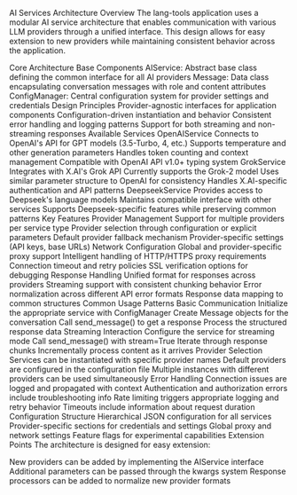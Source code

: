 AI Services Architecture
Overview
The lang-tools application uses a modular AI service architecture that enables communication with various LLM providers through a unified interface. This design allows for easy extension to new providers while maintaining consistent behavior across the application.

Core Architecture
Base Components
AIService: Abstract base class defining the common interface for all AI providers
Message: Data class encapsulating conversation messages with role and content attributes
ConfigManager: Central configuration system for provider settings and credentials
Design Principles
Provider-agnostic interfaces for application components
Configuration-driven instantiation and behavior
Consistent error handling and logging patterns
Support for both streaming and non-streaming responses
Available Services
OpenAIService
Connects to OpenAI's API for GPT models (3.5-Turbo, 4, etc.)
Supports temperature and other generation parameters
Handles token counting and context management
Compatible with OpenAI API v1.0+ typing system
GrokService
Integrates with X.AI's Grok API
Currently supports the Grok-2 model
Uses similar parameter structure to OpenAI for consistency
Handles X.AI-specific authentication and API patterns
DeepseekService
Provides access to Deepseek's language models
Maintains compatible interface with other services
Supports Deepseek-specific features while preserving common patterns
Key Features
Provider Management
Support for multiple providers per service type
Provider selection through configuration or explicit parameters
Default provider fallback mechanism
Provider-specific settings (API keys, base URLs)
Network Configuration
Global and provider-specific proxy support
Intelligent handling of HTTP/HTTPS proxy requirements
Connection timeout and retry policies
SSL verification options for debugging
Response Handling
Unified format for responses across providers
Streaming support with consistent chunking behavior
Error normalization across different API error formats
Response data mapping to common structures
Common Usage Patterns
Basic Communication
Initialize the appropriate service with ConfigManager
Create Message objects for the conversation
Call send_message() to get a response
Process the structured response data
Streaming Interaction
Configure the service for streaming mode
Call send_message() with stream=True
Iterate through response chunks
Incrementally process content as it arrives
Provider Selection
Services can be instantiated with specific provider names
Default providers are configured in the configuration file
Multiple instances with different providers can be used simultaneously
Error Handling
Connection issues are logged and propagated with context
Authentication and authorization errors include troubleshooting info
Rate limiting triggers appropriate logging and retry behavior
Timeouts include information about request duration
Configuration Structure
Hierarchical JSON configuration for all services
Provider-specific sections for credentials and settings
Global proxy and network settings
Feature flags for experimental capabilities
Extension Points
The architecture is designed for easy extension:

New providers can be added by implementing the AIService interface
Additional parameters can be passed through the kwargs system
Response processors can be added to normalize new provider formats